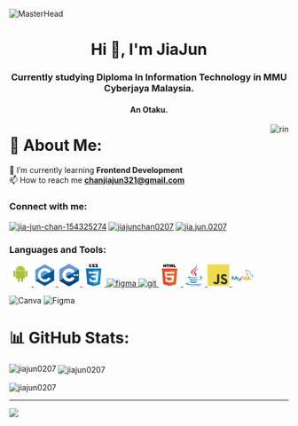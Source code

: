 ![MasterHead](https://thumbs.gfycat.com/NeighboringDisastrousCleanerwrasse-max-1mb.gif)
<h1 align="center">Hi 👋, I'm JiaJun</h1>
<h3 align="center">Currently studying Diploma In Information Technology in MMU Cyberjaya Malaysia.</h3>
<h4 align="center">An Otaku.</h4>
<img align="right" alt="rin" src="https://cdn-images-1.medium.com/v2/resize:fit:720/0*41inHKnPhGb04HsO.gif">

# 💫 About Me:
🌱 I’m currently learning **Frontend Development**<br>📫 How to reach me **chanjiajun321@gmail.com**

<h3 align="left">Connect with me:</h3>
<p align="left">
<a href="https://linkedin.com/in/jia-jun-chan-154325274" target="blank"><img align="center" src="https://raw.githubusercontent.com/rahuldkjain/github-profile-readme-generator/master/src/images/icons/Social/linked-in-alt.svg" alt="jia-jun-chan-154325274" height="30" width="40" /></a>
<a href="https://fb.com/jiajunchan0207" target="blank"><img align="center" src="https://raw.githubusercontent.com/rahuldkjain/github-profile-readme-generator/master/src/images/icons/Social/facebook.svg" alt="jiajunchan0207" height="30" width="40" /></a>
<a href="https://instagram.com/jia.jun.0207" target="blank"><img align="center" src="https://raw.githubusercontent.com/rahuldkjain/github-profile-readme-generator/master/src/images/icons/Social/instagram.svg" alt="jia.jun.0207" height="30" width="40" /></a>
</p>

<h3 align="left">Languages and Tools:</h3>
<p align="left"> <a href="https://developer.android.com" target="_blank" rel="noreferrer"> <img src="https://raw.githubusercontent.com/devicons/devicon/master/icons/android/android-original-wordmark.svg" alt="android" width="40" height="40"/> </a> <a href="https://www.cprogramming.com/" target="_blank" rel="noreferrer"> <img src="https://raw.githubusercontent.com/devicons/devicon/master/icons/c/c-original.svg" alt="c" width="40" height="40"/> </a> <a href="https://www.w3schools.com/cpp/" target="_blank" rel="noreferrer"> <img src="https://raw.githubusercontent.com/devicons/devicon/master/icons/cplusplus/cplusplus-original.svg" alt="cplusplus" width="40" height="40"/> </a> <a href="https://www.w3schools.com/css/" target="_blank" rel="noreferrer"> <img src="https://raw.githubusercontent.com/devicons/devicon/master/icons/css3/css3-original-wordmark.svg" alt="css3" width="40" height="40"/> </a> <a href="https://www.figma.com/" target="_blank" rel="noreferrer"> <img src="https://www.vectorlogo.zone/logos/figma/figma-icon.svg" alt="figma" width="40" height="40"/> </a> <a href="https://git-scm.com/" target="_blank" rel="noreferrer"> <img src="https://www.vectorlogo.zone/logos/git-scm/git-scm-icon.svg" alt="git" width="40" height="40"/> </a> <a href="https://www.w3.org/html/" target="_blank" rel="noreferrer"> <img src="https://raw.githubusercontent.com/devicons/devicon/master/icons/html5/html5-original-wordmark.svg" alt="html5" width="40" height="40"/> <a href="https://www.java.com" target="_blank" rel="noreferrer"> <img src="https://raw.githubusercontent.com/devicons/devicon/master/icons/java/java-original.svg" alt="java" width="40" height="40"/> </a> <a href="https://developer.mozilla.org/en-US/docs/Web/JavaScript" target="_blank" rel="noreferrer"> <img src="https://raw.githubusercontent.com/devicons/devicon/master/icons/javascript/javascript-original.svg" alt="javascript" width="40" height="40"/> </a> <a href="https://www.mysql.com/" target="_blank" rel="noreferrer"> <img src="https://raw.githubusercontent.com/devicons/devicon/master/icons/mysql/mysql-original-wordmark.svg" alt="mysql" width="40" height="40"/> </a> </p>


![Canva](https://img.shields.io/badge/Canva-%2300C4CC.svg?style=for-the-badge&logo=Canva&logoColor=white) 	![Figma](https://img.shields.io/badge/figma-%23F24E1E.svg?style=for-the-badge&logo=figma&logoColor=white)

# 📊 GitHub Stats:
<p><img align="left" src="https://github-readme-stats.vercel.app/api/top-langs?username=jiajun0207&show_icons=true&locale=en&layout=compact" alt="jiajun0207" /></p>

<p>&nbsp;<img align="center" src="https://github-readme-stats.vercel.app/api?username=jiajun0207&show_icons=true&locale=en" alt="jiajun0207" /></p>

<p><img align="center" src="https://github-readme-streak-stats.herokuapp.com/?user=jiajun0207&" alt="jiajun0207" /></p>

---
[![](https://visitcount.itsvg.in/api?id=JiaJun0207&icon=0&color=0)](https://visitcount.itsvg.in)
<!-- Proudly created with GPRM ( https://gprm.itsvg.in ) -->
